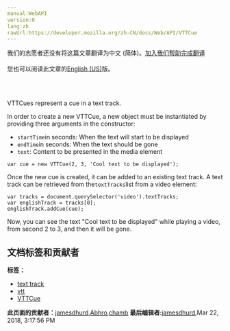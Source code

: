 ```yaml
---
manual:WebAPI
version:0
lang:zh
rawUrl:https://developer.mozilla.org/zh-CN/docs/Web/API/VTTCue
---
```




<bdi>我们的志愿者还没有将这篇文章翻译为<bdi>中文 (简体)</bdi>。[加入我们帮助完成翻译](%19702 "")<br></br>您也可以阅读此文章的[English (US)](%19099 "")版。</bdi>




<br></br>

VTTCues represent a cue in a text track.



In order to create a new VTTCue, a new object must be instantiated by providing three arguments in the constructor:


* `startTime`in seconds: When the text will start to be displayed
* `endTime`in seconds: When the text should be gone
* `text`: Content to be presented in the media element

```
var cue = new VTTCue(2, 3, 'Cool text to be displayed');
```


Once the new cue is created, it can be added to an existing text track. A text track can be retrieved from the`textTracks`list from a video element:


```
var tracks = document.querySelector('video').textTracks;
var englishTrack = tracks[0];
englishTrack.addCue(cue);
```


Now, you can see the text &quot;Cool text to be displayed&quot; while playing a video, from second 2 to 3, and then it will be gone.




## 文档标签和贡献者
**标签：**
* [text track](%19706 "")
* [vtt](%19708 "")
* [VTTCue](%19709 "")

**此页面的贡献者：**[jamesdhurd](%19710 ""),[Abhro](%19711 ""),[chamb](%19713 "")
**最后编辑者:**[jamesdhurd](%19710 ""),<time>Mar 22, 2018, 3:17:56 PM</time>



